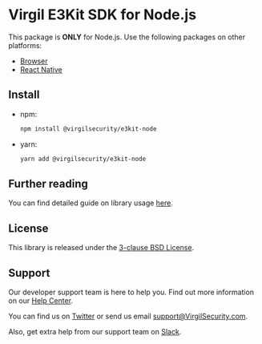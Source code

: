 # Virgil E3Kit SDK for Node.js
This package is **ONLY** for Node.js. Use the following packages on other platforms:
- [Browser](https://github.com/VirgilSecurity/virgil-e3kit-js/tree/master/packages/e3kit-browser)
- [React Native](https://github.com/VirgilSecurity/virgil-e3kit-js/tree/master/packages/e3kit-native)

## Install
- npm:
  ```sh
  npm install @virgilsecurity/e3kit-node
  ```
- yarn:
  ```sh
  yarn add @virgilsecurity/e3kit-node
  ```

## Further reading
You can find detailed guide on library usage [here](https://github.com/VirgilSecurity/virgil-e3kit-js).

## License
This library is released under the [3-clause BSD License](LICENSE).

## Support
Our developer support team is here to help you. Find out more information on our [Help Center](https://help.virgilsecurity.com).

You can find us on [Twitter](https://twitter.com/VirgilSecurity) or send us email support@VirgilSecurity.com.

Also, get extra help from our support team on [Slack](https://virgilsecurity.com/join-community).
